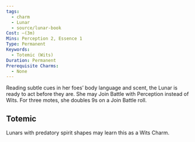 ```yaml
---
tags:
  - charm
  - Lunar
  - source/lunar-book
Cost: —(3m)
Mins: Perception 2, Essence 1
Type: Permanent
Keywords:
  - Totemic (Wits)
Duration: Permanent
Prerequisite Charms:
  - None
---
```

Reading subtle cues in her foes’ body language and scent, the Lunar is ready to act before they are. She may Join Battle with Perception instead of Wits. For three motes, she doubles 9s on a Join Battle roll. 
## Totemic 

Lunars with predatory spirit shapes may learn this as a Wits Charm.
